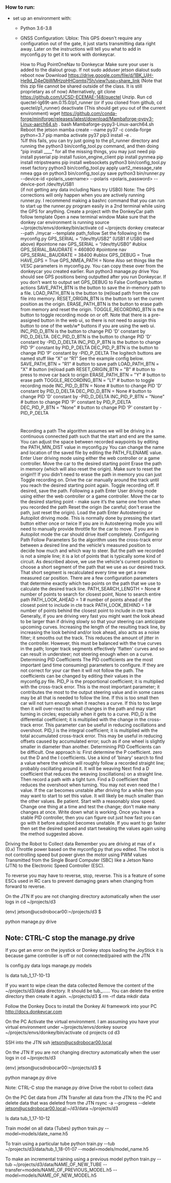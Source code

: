 ### How to run:
- set up an environment with:
  - Python 3.6-3.8
  - GNSS Configuration:
      Ublox:
      This GPS doesn't require any configuration out of the gate, it just starts transmitting data right away. Later on the instructions will tell you what to add in myconfig.py to get it to work with donkeycar.
      
      How to Plug PointOneNav to Donkeycar
      Make sure your user is added to the dialout group. If not
      sudo adduser jetson dialout
      sudo reboot now
       Download https://drive.google.com/file/d/1BK_UjH-He9d_D4eObWMHzpHHCqmtq75h/view?usp=share_link (Note that this zip file cannot be shared outside of the class. It is still proprietary as of now)
      Alternatively, git clone https://github.com/UCSD-ECEMAE-148/quectel
      Unzip.
      Run
      cd quectel-lg69t-am.0.15.0/p1_runner (or if you cloned from github, cd quectel/p1_runner)
      deactivate  (This should get you out of the current environment)
      wget https://github.com/conda-forge/miniforge/releases/latest/download/Mambaforge-pypy3-Linux-aarch64.sh .
      bash Mambaforge-pypy3-Linux-aarch64.sh
      Reboot the jetson
      mamba create --name py37 -c conda-forge python=3.7 pip 
      mamba activate py37
      pip3 install -e .  
      %If this fails, you can try just going to the p1_runner directory and running the python3 bin/config_tool.py command, and then doing “pip install ____” for all the missing things, you may just need
      pip install pyserial
      pip install fusion_engine_client
      pip install pynmea
      pip install ntripstreams
      pip install websockets
      python3 bin/config_tool.py reset factory
      python3 bin/config_tool.py apply uart2_message_rate nmea gga on
      python3 bin/config_tool.py save
      python3 bin/runner.py --device-id <polaris_username> --polaris <polaris_password> --device-port /dev/ttyUSB1   
      (if not getting any data including Nans try USB0)
      	Note: The GPS corrections will only happen when you are actively running runner.py. I recommend making a bashrc command that you can run to start up the runner.py program easily in a 2nd terminal while using the GPS for anything.
      Create a project with the DonkeyCar path follow template
      Open a new terminal window
      Make sure that the donkey car environment is running
      source ~/projects/envs/donkey/bin/activate
       cd ~/projects
      donkey createcar --path ./mycar --template path_follow
      Set the following in the myconfig.py
      GPS_SERIAL = “/dev/ttyUSB2” (USB1 if USB0 used above) #pointone nav
      GPS_SERIAL = “/dev/ttyUSB0” #ublox
      GPS_SERIAL_BAUDRATE = 460800 #pointone nav
      GPS_SERIAL_BAUDRATE = 38400 #ublox
      GPS_DEBUG = True
      HAVE_GPS = True
      GPS_NMEA_PATH = None
      Also set things like the VESC parameters in myconfig.py. You can copy these over from the donkeycar you created earlier.
      Run
      python3 manage.py drive
      You should see GPS positions being outputted after you run Donkeycar. If you don’t want to output set GPS_DEBUG to False
      Configure button actions
      SAVE_PATH_BTN is the button to save the in-memory path to a file.
      LOAD_PATH_BTN is the button to (re)load path from the csv file into memory.
      RESET_ORIGIN_BTN is the button to set the current position as the origin.
      ERASE_PATH_BTN is the button to erase path from memory and reset the origin.
      TOGGLE_RECORDING_BTN is the button to toggle recording mode on or off. Note that there is a pre-assigned button in the web ui, so there is not need to assign this button to one of the web/w* buttons if you are using the web ui.
      INC_PID_D_BTN is the button to change PID 'D' constant by PID_D_DELTA.
      DEC_PID_D_BTN is the button to change PID 'D' constant by -PID_D_DELTA
      INC_PID_P_BTN is the button to change PID 'P' constant by PID_P_DELTA
      DEC_PID_P_BTN is the button to change PID 'P' constant by -PID_P_DELTA
      The logitech buttons are named stuff like “X” or “R1” See the example config below.
      SAVE_PATH_BTN = "R1"    	# button to save path
      LOAD_PATH_BTN = "X"         	# button (re)load path
      RESET_ORIGIN_BTN = "B" 	# button to press to move car back to origin
      ERASE_PATH_BTN = "Y" 	# button to erase path
      TOGGLE_RECORDING_BTN = "L1" # button to toggle recording mode
      INC_PID_D_BTN = None        	# button to change PID 'D' constant by PID_D_DELTA
      DEC_PID_D_BTN = None        	# button to change PID 'D' constant by -PID_D_DELTA
      INC_PID_P_BTN = "None"        	# button to change PID 'P' constant by PID_P_DELTA
      DEC_PID_P_BTN = "None"        	# button to change PID 'P' constant by -PID_P_DELTA
      #
      
      Recording a path
      The algorithm assumes we will be driving in a continuous connected path such that the start and end are the same. You can adjust the space between recorded waypoints by editing the PATH_MIN_DIST value in myconfig.py You can change the name and location of the saved file by editing the PATH_FILENAME value.
      Enter User driving mode using either the web controller or a game controller.
      Move the car to the desired starting point
      Erase the path in memory (which will also reset the origin).
      Make sure to reset the origin!!! If you didn’t need to erase the path in memory you can just
      Toggle recording on.
      Drive the car manually around the track until you reach the desired starting point again.
      Toggle recording off.
      If desired, save the path.
      Following a path
      Enter User driving mode using either the web controller or a game controller.
      Move the car to the desired starting point - make sure it’s the same one from when you recorded the path
      Reset the origin (be careful; don't erase the path, just reset the origin).
      Load the path
      Enter Autosteering or Autopilot driving mode. This is normally done by pressing the start button either once or twice If you are in Autosteering mode you will need to manually provide throttle for the car to move. If you are in Autopilot mode the car should drive itself completely.
      Configuring Path Follow Parameters
      So the algorithm uses the cross-track error between a desired line and the vehicle's measured position to decide how much and which way to steer. But the path we recorded is not a simple line; it is a lot of points that is typically some kind of circuit. As described above, we use the vehicle's current position to choose a short segment of the path that we use as our desired track. That short segment is recalculated every time we get a new measured car position. There are a few configuration parameters that determine exactly which two points on the path that we use to calculate the desired track line.
      PATH_SEARCH_LENGTH = None   # number of points to search for closest point, None to search entire path
      PATH_LOOK_AHEAD = 1         # number of points ahead of the closest point to include in cte track
      PATH_LOOK_BEHIND = 1        # number of points behind the closest point to include in cte track   
      Generally, if you are driving very fast you might want the look ahead to be larger than if driving slowly so that your steering can anticipate upcoming curves. Increasing the length of the resulting track line, by increasing the look behind and/or look ahead, also acts as a noise filter; it smooths out the track. This reduces the amount of jitter in the controller. However, this must be balanced with the true curves in the path; longer track segments effectively 'flatten' curves and so can result in understeer; not steering enough when on a curve.
      Determining PID Coefficients
      The PID coefficients are the most important (and time consuming) parameters to configure. If they are not correct for your car then it will not follow the path. The coefficients can be changed by editing their values in the myconfig.py file.
      PID_P is the proportional coefficient; it is multiplied with the cross-track error. This is the most important parameter; it contributes the most to the output steering value and in some cases may be all that is needed to follow the line. If this is too small then car will not turn enough when it reaches a curve. If this to too large then it will over-react to small changes in the path and may start turning in circles; especially when it gets to a curve.
      PID_D is the differential coefficient; it is multiplied with the change in the cross-track error. This parameter can be useful in reducing oscillations and overshoot.
      PID_I is the integral coefficient; it is multiplied with the total accumulated cross-track error. This may be useful in reducing offsets caused by accumulated error; such as if one wheel is slightly smaller in diameter than another.
      Determining PID Coefficients can be difficult. One approach is:
      First determine the P coefficient.
      zero out the D and the I coefficients.
      Use a kind of 'binary' search to find a value where the vehicle will roughly follow a recorded straight line; probably oscillating around it. It will be weaving
      Next find a D coefficient that reduces the weaving (oscillations) on a straight line. Then record a path with a tight turn. Find a D coefficient that reduces the overshoot when turning.
      You may not even need the I value. If the car becomes unstable after driving for a while then you may want to start to set this value. It will likely be much smaller than the other values.
      Be patient. Start with a reasonably slow speed. Change one thing at a time and test the change; don't make many changes at once. Write down what is working.
      Once you have a stable PID controller, then you can figure out just how fast you can go with it before autopilot becomes unstable. If you want to go faster then set the desired speed and start tweaking the values again using the method suggested above.








Driving the Robot to Collect data
Remember you are driving at max of x (0.x) Throttle power based on the 
myconfig.py that you edited.
The robot is not controlling speed but power given the motor using PWM values
Transmitted from the Single Board Computer (SBC) like a Jetson Nano (JTN)  to the 
Electronic Speed Controller (ESC).

To reverse you may have to reverse, stop, reverse. This is a feature of some 
ESCs used in RC cars to prevent damaging gears when changing from forward to reverse.

On the JTN
If you are not changing directory automatically when the user logs in
cd ~/projects/d3 

(env) jetson@ucsdrobocar00:~/projects/d3 $ 

python manage.py drive

Note: CTRL-C stop the manage.py drive
---
If you get an error on the joystick or Donkey stops loading the JoyStick 
it is because game controller is off 
or not connected/paired with the JTN

ls
config.py  data  logs  manage.py  models 

ls data
tub_1_17-10-13

If you want to wipe clean the data collected
Remove the content of the ~/projects/d3/data directory. It should be tub_……
You can delete the entire directory then create it again.
~/projects/d3 $ 
rm -rf data
mkdir data


Follow the Donkey Docs to install the Donkey AI framework into your PC http://docs.donkeycar.com

On the PC
Activate the virtual environment. I am assuming you have your virtual environment under
~/projects/envs/donkey
source ~/projects/envs/donkey/bin/activate
cd projects
cd d3

SSH into the JTN
ssh jetson@ucsdrobocar00.local

On the JTN
If you are not changing directory automatically when the user logs in
cd ~/projects/d3 

(env) jetson@ucsdrobocar00:~/projects/d3 $ 

python manage.py drive

Note: CTRL-C stop the manage.py drive
Drive the robot  to collect data

On the PC
Get data from JTN
Transfer all data from the JTN to the PC and delete data that was deleted from the JTN
rsync -a --progress --delete jetson@ucsdrobocar00.local:~/d3/data  ~/projects/d3

ls data
tub_1_17-10-12

Train model on all data (Tubes)
python train.py --model=models/date_name.h5

To train using a particular tube
python train.py --tub ~/projects/d3/data/tub_1_18-01-07 --model=models/model_name.h5


To make an incremental training using a previous model
python train.py --tub ~/projects/d3/data/NAME_OF_NEW_TUBE --transfer=models/NAME_OF_PREVIOUS_MODEL.h5  --model=models/NAME_OF_NEW_MODEL.h5
